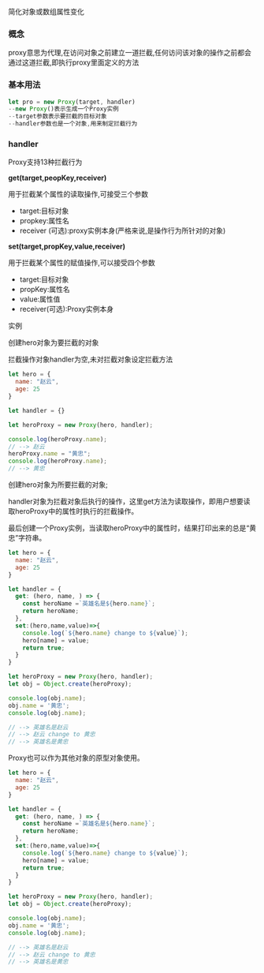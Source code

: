 简化对象或数组属性变化

### 概念

proxy意思为代理,在访问对象之前建立一道拦截,任何访问该对象的操作之前都会通过这道拦截,即执行proxy里面定义的方法

### 基本用法

```javascript
let pro = new Proxy(target, handler)
--new Proxy()表示生成一个Proxy实例
--target参数表示要拦截的目标对象
--handler参数也是一个对象,用来制定拦截行为
```

### handler

Proxy支持13种拦截行为

**get(target,peopKey,receiver)**

用于拦截某个属性的读取操作,可接受三个参数

- target:目标对象
- propkey:属性名
- receiver (可选):proxy实例本身(严格来说,是操作行为所针对的对象)

**set(target,propKey,value,receiver)**

用于拦截某个属性的赋值操作,可以接受四个参数

- target:目标对象
- propKey:属性名
- value:属性值
- receiver(可选):Proxy实例本身

实例

创建hero对象为要拦截的对象

拦截操作对象handler为空,未对拦截对象设定拦截方法

```javascript
let hero = {
  name: "赵云",
  age: 25
}

let handler = {}

let heroProxy = new Proxy(hero, handler);

console.log(heroProxy.name);
// --> 赵云
heroProxy.name = "黄忠";
console.log(heroProxy.name);
// --> 黄忠
```

创建hero对象为所要拦截的对象;

handler对象为拦截对象后执行的操作，这里get方法为读取操作，即用户想要读取heroProxy中的属性时执行的拦截操作。

最后创建一个Proxy实例，当读取heroProxy中的属性时，结果打印出来的总是“黄忠”字符串。

```javascript
let hero = {
  name: "赵云",
  age: 25
}

let handler = {
  get: (hero, name, ) => {
    const heroName =`英雄名是${hero.name}`;
    return heroName;
  },
  set:(hero,name,value)=>{
    console.log(`${hero.name} change to ${value}`);
    hero[name] = value;
    return true;
  }
}

let heroProxy = new Proxy(hero, handler);
let obj = Object.create(heroProxy);

console.log(obj.name);
obj.name = '黄忠';
console.log(obj.name);

// --> 英雄名是赵云
// --> 赵云 change to 黄忠
// --> 英雄名是黄忠
```

Proxy也可以作为其他对象的原型对象使用。

```javascript
let hero = {
  name: "赵云",
  age: 25
}

let handler = {
  get: (hero, name, ) => {
    const heroName =`英雄名是${hero.name}`;
    return heroName;
  },
  set:(hero,name,value)=>{
    console.log(`${hero.name} change to ${value}`);
    hero[name] = value;
    return true;
  }
}

let heroProxy = new Proxy(hero, handler);
let obj = Object.create(heroProxy);

console.log(obj.name);
obj.name = '黄忠';
console.log(obj.name);

// --> 英雄名是赵云
// --> 赵云 change to 黄忠
// --> 英雄名是黄忠
```

